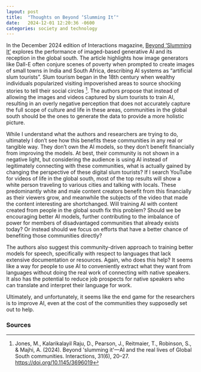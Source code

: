 ```yaml
---
layout: post
title:  "Thoughts on Beyond ‘Slumming It’"
date:   2024-12-01 12:20:36 -0600
categories: society and technology
---
```

In the December 2024 edition of Interactions magazine, [Beyond ‘Slumming It’](https://dl.acm.org/doi/10.1145/3696019) explores the performance of imaged-based generative AI and its reception in the global south. The article highlights how image generators like Dall-E often conjure scenes of poverty when prompted to create images of small towns in India and South Africa, describing AI systems as “artificial slum tourists”. Slum tourism began in the 18th century when wealthy individuals popularized visiting impoverished areas to source shocking stories to tell their social circles [^1]. The authors propose that instead of allowing the images and videos captured by slum tourists to train AI, resulting in an overly negative perception that does not accurately capture the full scope of culture and life in these areas, communities in the global south should be the ones to generate the data to provide a more holistic picture. 

While I understand what the authors and researchers are trying to do, ultimately I don’t see how this benefits these communities in any real or tangible way. They don’t own the AI models, so they don’t benefit financially from improving the models. At best, their community is not shown in a negative light, but considering the audience is using AI instead of legitimately connecting with these communities, what is actually gained by changing the perspective of these digital slum tourists? If I search YouTube for videos of life in the global south, most of the top results will show a white person traveling to various cities and talking with locals. These predominantly white and male content creators benefit from this financially as their viewers grow, and meanwhile the subjects of the video that made the content interesting are shortchanged. Will training AI with content created from people in the global south fix this problem? Should we be encouraging better AI models, further contributing to the imbalance of power for members of disadvantaged communities that already exists today? Or instead should we focus on efforts that have a better chance of benefiting those communities directly?

The authors also suggest this community-driven approach to training better models for speech, specifically with respect to languages that lack extensive documentation or resources. Again, who does this help? It seems like a way for people to use AI to conveniently extract what they want from languages without doing the real work of connecting with native speakers. It also has the potential to reduce job prospects for native speakers who can translate and interpret their language for work. 

Ultimately, and unfortunately, it seems like the end game for the researchers is to improve AI, even at the cost of the communities they supposedly set out to help. 


### Sources
[^1]: Jones, M., Kalarikalayil Raju, D., Pearson, J., Reitmaier, T., Robinson, S., & Majhi, A. (2024). Beyond 'slumming it'—AI and the real lives of Global South communities. Interactions, 31(6), 20–27. https://doi.org/10.1145/3696019
